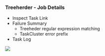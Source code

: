 ### Treeherder - Job Details

* Inspect Task Link
* Failure Summary
  * Treeheder regular expression matching
  * TaskCluster error prefix
* Task Log

<img
  src="slides/developer_workflow/treeherder_job_details_annotation.png"
  style="border: none;"
/>
